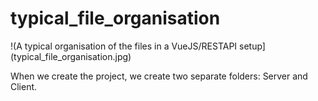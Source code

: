 # typical_file_organisation

!(A typical organisation of the files in a VueJS/RESTAPI setup](typical_file_organisation.jpg)

When we create the project, we create two separate folders: Server and Client.
